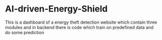 # AI-driven-Energy-Shield

This is a dashboard of a energy theft detection website which contain three modules 
and in backend there is code which train on predefined data and do some prediction
